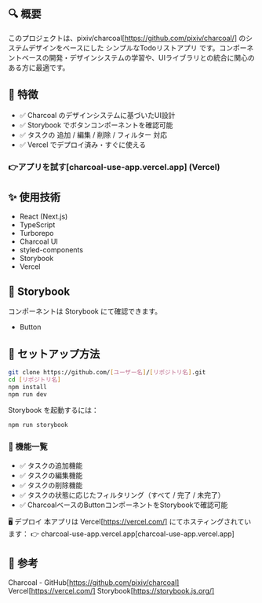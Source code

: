 ## 🔍 概要

このプロジェクトは、pixiv/charcoal[https://github.com/pixiv/charcoal/] のシステムデザインをベースにした シンプルなTodoリストアプリ です。コンポーネントベースの開発・デザインシステムの学習や、UIライブラリとの統合に関心のある方に最適です。

## 🌟 特徴

- ✅ Charcoal のデザインシステムに基づいたUI設計
- ✅ Storybook でボタンコンポーネントを確認可能
- ✅ タスクの 追加 / 編集 / 削除 / フィルター 対応
- ✅ Vercel でデプロイ済み・すぐに使える

### 👉アプリを試す[charcoal-use-app.vercel.app] (Vercel)

## ✨ 使用技術

- React (Next.js)
- TypeScript
- Turborepo
- Charcoal UI
- styled-components
- Storybook
- Vercel

## 🧪 Storybook
コンポーネントは Storybook にて確認できます。
- Button

## 🚀 セットアップ方法
```bash
git clone https://github.com/[ユーザー名]/[リポジトリ名].git
cd [リポジトリ名]
npm install
npm run dev
```

Storybook を起動するには：
```bash
npm run storybook
```

### 📂 機能一覧
 
- ✅ タスクの追加機能
- ✅ タスクの編集機能
- ✅ タスクの削除機能
- ✅ タスクの状態に応じたフィルタリング（すべて / 完了 / 未完了）
- ✅ CharcoalベースのButtonコンポーネントをStorybookで確認可能

🖥️ デプロイ
本アプリは Vercel[https://vercel.com/] にてホスティングされています：
👉 charcoal-use-app.vercel.app[charcoal-use-app.vercel.app]

## 📎 参考
Charcoal - GitHub[https://github.com/pixiv/charcoal]
Vercel[https://vercel.com/]
Storybook[https://storybook.js.org/]

